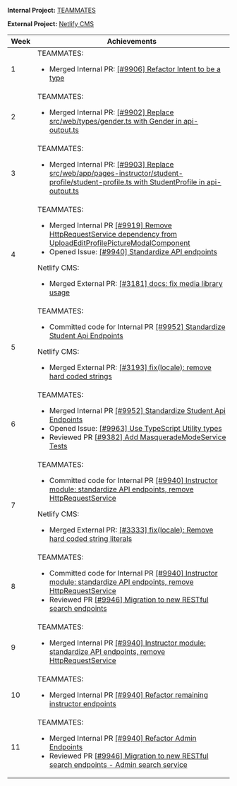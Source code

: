 **Internal Project:** [TEAMMATES](https://github.com/TEAMMATES/teammates)

**External Project:** [Netlify CMS](https://github.com/netlify/netlify-cms)

Week | Achievements
---- | ------------
1 | TEAMMATES: <ul><li>Merged Internal PR: [[#9906] Refactor Intent to be a type](https://github.com/TEAMMATES/teammates/pull/9908) </li></ul>
2 | TEAMMATES: <ul><li>Merged Internal PR: [[#9902] Replace src/web/types/gender.ts with Gender in api-output.ts](https://github.com/TEAMMATES/teammates/pull/9909)</li></ul>
3 | TEAMMATES: <ul><li>Merged Internal PR: [[#9903] Replace src/web/app/pages-instructor/student-profile/student-profile.ts with StudentProfile in api-output.ts](https://github.com/TEAMMATES/teammates/pull/9928)</li></ul>
4 | TEAMMATES: <ul><li>Merged Internal PR [[#9919] Remove HttpRequestService dependency from UploadEditProfilePictureModalComponent](https://github.com/TEAMMATES/teammates/pull/9937)</li><li>Opened Issue: [[#9940] Standardize API endpoints](https://github.com/TEAMMATES/teammates/issues/9940)</li></ul> Netlify CMS: <ul><li>Merged External PR: [[#3181] docs: fix media library usage](https://github.com/netlify/netlify-cms/pull/3181)</li></ul>
5 | TEAMMATES: <ul><li>Committed code for Internal PR [[#9952] Standardize Student Api Endpoints](https://github.com/TEAMMATES/teammates/pull/9951)</li></ul>Netlify CMS: <ul><li>Merged External PR: [[#3193] fix(locale): remove hard coded strings](https://github.com/netlify/netlify-cms/pull/3193)</li></ul>
6 | TEAMMATES: <ul><li>Merged Internal PR [[#9952] Standardize Student Api Endpoints](https://github.com/TEAMMATES/teammates/pull/9951)</li><li>Opened Issue: [[#9963] Use TypeScript Utility types](https://github.com/TEAMMATES/teammates/issues/9963)</li><li>Reviewed PR [[#9382] Add MasqueradeModeService Tests](https://github.com/TEAMMATES/teammates/pull/9955)</li></ul>
7 | TEAMMATES: <ul><li>Committed code for Internal PR [[#9940] Instructor module: standardize API endpoints, remove HttpRequestService ](https://github.com/TEAMMATES/teammates/pull/9972)</li></ul> Netlify CMS: <ul><li>Merged External PR: [[#3333] fix(locale): Remove hard coded string literals](https://github.com/netlify/netlify-cms/pull/3333)</li></ul>
8 | TEAMMATES: <ul><li>Committed code for Internal PR [[#9940] Instructor module: standardize API endpoints, remove HttpRequestService ](https://github.com/TEAMMATES/teammates/pull/9972)</li><li>Reviewed PR [[#9946] Migration to new RESTful search endpoints](https://github.com/TEAMMATES/teammates/pull/9977)</li></ul>
9 | TEAMMATES: <ul><li>Merged Internal PR [[#9940] Instructor module: standardize API endpoints, remove HttpRequestService ](https://github.com/TEAMMATES/teammates/pull/9972)</li></ul>
10 | TEAMMATES: <ul><li>Merged Internal PR [[#9940] Refactor remaining instructor endpoints](https://github.com/TEAMMATES/teammates/pull/9978)</li></ul>
11 | TEAMMATES: <ul><li>Merged Internal PR [[#9940] Refactor Admin Endpoints](https://github.com/TEAMMATES/teammates/pull/10004)</li><li>Reviewed PR [[#9946] Migration to new RESTful search endpoints - Admin search service](https://github.com/TEAMMATES/teammates/pull/9998)</li></ul>

